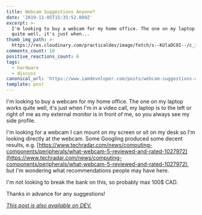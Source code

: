 ```yaml
---
title: Webcam Suggestions Anyone?
date: '2019-11-05T15:35:52.000Z'
excerpt: >-
  I'm looking to buy a webcam for my home office. The one on my laptop works
  quite well, it's just when...
thumb_img_path: >-
  https://res.cloudinary.com/practicaldev/image/fetch/s--KUlaDCOI--/c_imagga_scale,f_auto,fl_progressive,h_420,q_auto,w_1000/https://thepracticaldev.s3.amazonaws.com/i/5l6xundreqtk25dgj83u.JPG
comments_count: 10
positive_reactions_count: 6
tags:
  - hardware
  - discuss
canonical_url: 'https://www.iamdeveloper.com/posts/webcam-suggestions-anyone-125h/'
template: post
---
```


I'm looking to buy a webcam for my home office. The one on my laptop works quite well, it's just when I'm in a video call, my laptop is to the left or right of me as my external monitor is in front of me, so you always see my side profile.

I'm looking for a webcam I can mount on my screen or sit on my desk so I'm looking directly at the webcam. Some Googling produced some decent results, e.g. [https://www.techradar.com/news/computing-components/peripherals/what-webcam-5-reviewed-and-rated-1027972](https://www.techradar.com/news/computing-components/peripherals/what-webcam-5-reviewed-and-rated-1027972), but I'm wondering what recommendations people may have here.

I'm not looking to break the bank on this, so probably max 100\$ CAD.

Thanks in advance for any suggestions!

_[This post is also available on DEV.](https://dev.to/nickytonline/webcam-suggestions-anyone-125h)_

<script>
const parent = document.getElementsByTagName('head')[0];
const script = document.createElement('script');
script.type = 'text/javascript';
script.src = 'https://cdnjs.cloudflare.com/ajax/libs/iframe-resizer/4.1.1/iframeResizer.min.js';
script.charset = 'utf-8';
script.onload = function() {
    window.iFrameResize({}, '.liquidTag');
};
parent.appendChild(script);
</script>
